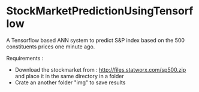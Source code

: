 # StockMarketPredictionUsingTensorflow
A Tensorflow based ANN system to predict S&amp;P index based on the 500 constituents prices one minute ago.

Requirements :
- Download the stockmarket from : http://files.statworx.com/sp500.zip
  and place it in the same directory in a folder
- Crate an another folder "img" to save results
